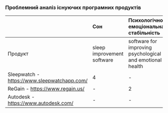 ### Проблемний аналіз існуючих програмних продуктів
|       |Сон                       |Психологічно-емоціональна стабільність|Інженерна діяльность|Тип ліцензії|Примітка|
|:-     |:-                        |:-                                    |:-                  |:-          |:-      |
|Продукт|sleep improvement software|software for improving psychological and emotional health|engineering software|||
|Sleepwatch - https://www.sleepwatchapp.com/|4|- |- |Proprietary||
|ReGain - https://www.regain.us/|- |2|- |Proprietary||
|Autodesk - https://www.autodesk.com/|- |- |3|Proprietary||
